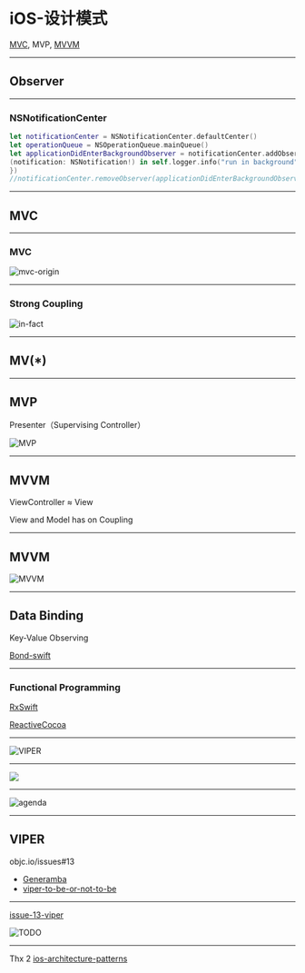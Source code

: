 # iOS-设计模式

[MVC](https://developer.apple.com/library/ios/documentation/General/Conceptual/DevPedia-CocoaCore/MVC.html), MVP, [MVVM](https://en.wikipedia.org/wiki/Model%E2%80%93view%E2%80%93viewmodel)

- - -

## Observer

- - -

### NSNotificationCenter

```swift
let notificationCenter = NSNotificationCenter.defaultCenter()
let operationQueue = NSOperationQueue.mainQueue()
let applicationDidEnterBackgroundObserver = notificationCenter.addObserverForName(UIApplicationDidEnterBackgroundNotification, object: nil, queue: operationQueue, usingBlock: {
(notification: NSNotification!) in self.logger.info("run in background")
})
//notificationCenter.removeObserver(applicationDidEnterBackgroundObserver)
```

- - -

## MVC

- - -

### MVC

![mvc-origin](http://ww1.sinaimg.cn/large/6d308bd9gw1f2exfi380qj21080ezta0.jpg)

- - -

### Strong Coupling

![in-fact](http://ww1.sinaimg.cn/large/6d308bd9gw1f2exhz1nggj20vy0a8t9u.jpg)

- - -

## MV(*)

- - -

## MVP

Presenter（Supervising Controller）

![MVP](http://ww4.sinaimg.cn/large/6d308bd9gw1f2exst25woj20o809agmg.jpg)

- - -

## MVVM

ViewController ≈ View

View and Model has on Coupling

- - -

## MVVM

![MVVM](http://ww1.sinaimg.cn/large/6d308bd9gw1f2exv8kiygj212u0bsq4m.jpg)

- - -

## Data Binding

Key-Value Observing

[Bond-swift](https://github.com/SwiftBond/Bond)

- - -

### Functional Programming

[RxSwift](https://github.com/ReactiveX/RxSwift)

[ReactiveCocoa](https://github.com/ReactiveCocoa/ReactiveCocoa)

- - -

![VIPER](http://ww4.sinaimg.cn/large/6d308bd9gw1f2eyala5tyj218e0jm0ve.jpg)

- - -

![](http://ww2.sinaimg.cn/large/6d308bd9gw1f2eze2qtoij20l00b7mys.jpg)

- - -

![agenda](http://ww4.sinaimg.cn/large/6d308bd9gw1f2eyk4j2fsj21300c4t9z.jpg)

- - -

## VIPER

objc.io/issues#13

- [Generamba](https://github.com/rambler-ios/Generamba)
- [viper-to-be-or-not-to-be](https://swifting.io/blog/2016/03/07/8-viper-to-be-or-not-to-be/)

- - -

[issue-13-viper](https://github.com/objcio/issue-13-viper)

![TODO](http://ww2.sinaimg.cn/large/6d308bd9gw1f2eyk4sphej20hs0vkwgj.jpg)

- - -

Thx 2 [ios-architecture-patterns](https://medium.com/ios-os-x-development/ios-architecture-patterns-ecba4c38de52)

